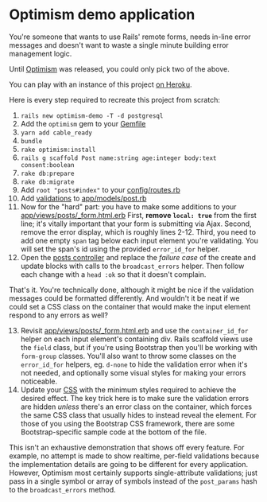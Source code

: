 # Optimism demo application

You're someone that wants to use Rails' remote forms, needs in-line error messages and doesn't want to waste a single minute building error management logic.

Until [Optimism](https://github.com/leastbad/optimism) was released, you could only pick two of the above.

You can play with an instance of this project [on Heroku](https://optimism-demo.herokuapp.com/).

Here is every step required to recreate this project from scratch:

1. `rails new optimism-demo -T -d postgresql`
2. Add the `optimism` gem to your [Gemfile](https://github.com/leastbad/optimism-demo/blob/master/Gemfile)
3. `yarn add cable_ready`
4. `bundle`
5. `rake optimism:install`
6. `rails g scaffold Post name:string age:integer body:text consent:boolean`
7. `rake db:prepare`
8. `rake db:migrate`
9. Add `root "posts#index"` to your [config/routes.rb](https://github.com/leastbad/optimism-demo/blob/master/config/routes.rb)
10. Add [validations](https://guides.rubyonrails.org/active_record_validations.html#validation-helpers) to [app/models/post.rb](https://github.com/leastbad/optimism-demo/blob/master/app/models/post.rb)
11. Now for the "hard" part: you have to make some additions to your [app/views/posts/\_form.html.erb](https://github.com/leastbad/optimism-demo/blob/master/app/views/posts/_form.html.erb) First, **remove `local: true`** from the first line; it's vitally important that your form is submitting via Ajax. Second, remove the error display, which is roughly lines 2-12. Third, you need to add one empty `span` tag below each input element you're validating. You will set the span's id using the provided `error_id_for` helper.
12. Open the [posts controller](https://github.com/leastbad/optimism-demo/blob/master/app/controllers/posts_controller.rb) and replace the _failure case_ of the create and update blocks with calls to the `broadcast_errors` helper. Then follow each change with a `head :ok` so that it doesn't complain.

That's it. You're technically done, although it might be nice if the validation messages could be formatted differently. And wouldn't it be neat if we could set a CSS class on the container that would make the input element respond to any errors as well?

13. Revisit [app/views/posts/\_form.html.erb](https://github.com/leastbad/optimism-demo/blob/master/app/views/posts/_form.html.erb) and use the `container_id_for` helper on each input element's containing div. Rails scaffold views use the `field` class, but if you're using Bootstrap then you'll be working with `form-group` classes. You'll also want to throw some classes on the `error_id_for` helpers, eg. `d-none` to hide the validation error when it's not needed, and optionally some visual styles for making your errors noticeable.
14. Update your [CSS](https://github.com/leastbad/optimism-demo/blob/master/app/assets/stylesheets/application.css) with the minimum styles required to achieve the desired effect. The key trick here is to make sure the validation errors are hidden _unless_ there's an error class on the container, which forces the same CSS class that usually hides to instead reveal the element. For those of you using the Bootstrap CSS framework, there are some Bootstrap-specific sample code at the bottom of the file.

This isn't an exhaustive demonstration that shows off every feature. For example, no attempt is made to show realtime, per-field validations because the implementation details are going to be different for every application. However, Optimism most certainly supports single-attribute validations; just pass in a single symbol or array of symbols instead of the `post_params` hash to the `broadcast_errors` method.
